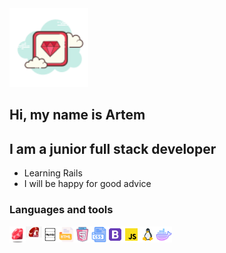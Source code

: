 <img src="./icons/ruby.png" width="25%">

## Hi, my name is Artem
## I am a junior full stack developer


- Learning Rails
- I will be happy for good advice

###  Languages and tools  

<img align="left" alt="Ruby" width="26" src="./icons/ruby1.png">
<img align="left" alt="Ruby on Rails" width="26" src="./icons/RoR.png">
<img align="left" alt="MySQL" width="26" src="./icons/mysql.png">
<img align="left" alt="HTML" width="26" src="./icons/html.png">
<img align="left" alt="HTML5" width="26" src="./icons/html5.png">
<img align="left" alt="CSS" width="26" src="./icons/CSS.png">
<img align="left" alt="Bootstrap" width="26" src="./icons/bootstrap.png">
<img align="left" alt="JavaScript" width="26" src="./icons/js.png">
<img align="left" alt="Linux" width="26" src="./icons/linux.png">
<img align="left" alt="Docker" width="26" src="./icons/docker.png">

